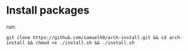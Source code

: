 # Install packages
run: <br />
```
git clone https://github.com/samuelh0/arch-install.git && cd arch-install && chmod +x ./install.sh && ./install.sh
```
